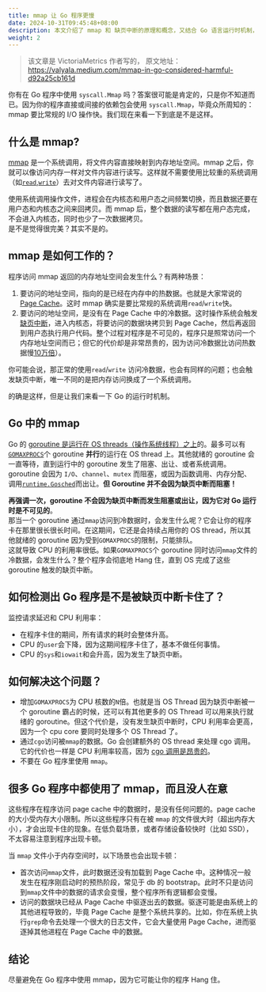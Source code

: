 ```yaml
---
title: mmap 让 Go 程序更慢
date: 2024-10-31T09:45:48+08:00
description: 本文介绍了 mmap 和 缺页中断的原理和概念，又结合 Go 语言运行时机制，来分析为什么 mmap 在 Go 程序里不建议使用。
weight: 2
---
```


> 该文章是 VictoriaMetrics 作者写的，
> 原文地址：
> https://valyala.medium.com/mmap-in-go-considered-harmful-d92a25cb161d

你有在 Go 程序中使用 `syscall.Mmap` 吗？答案很可能是肯定的，只是你不知道而已。因为你的程序直接或间接的依赖包会使用 `syscall.Mmap`，毕竟众所周知的：mmap 要比常规的 I/O 操作快。我们现在来看一下到底是不是这样。

## 什么是 mmap?

[mmap](http://man7.org/linux/man-pages/man2/mmap.2.html) 是一个系统调用，将文件内容直接映射到内存地址空间。mmap 之后，你就可以像访问内存一样对文件内容进行读写。这样就不需要使用比较重的系统调用（如[`read`](http://man7.org/linux/man-pages/man2/read.2.html),[`write`](http://man7.org/linux/man-pages/man2/write.2.html)）去对文件内容进行读写了。

使用系统调用操作文件，进程会在内核态和用户态之间频繁切换，而且数据还要在用户态和内核态之间来回拷贝。而 mmap 后，整个数据的读写都在用户态完成，不会进入内核态，同时也少了一次数据拷贝。  
是不是觉得很完美？其实不是的。

## mmap 是如何工作的？

程序访问 mmap 返回的内存地址空间会发生什么？有两种场景：

1. 要访问的地址空间，指向的是已经在内存中的热数据。也就是大家常说的 [Page Cache](https://www.thomas-krenn.com/en/wiki/Linux_Page_Cache_Basics)。这时 mmap 确实是要比常规的系统调用`read`/`write`快。
2. 要访问的地址空间，是没有在 Page Cache 中的冷数据。这时操作系统会触发[缺页中断](https://en.wikipedia.org/wiki/Page_fault#Major)，进入内核态，将要访问的数据块拷贝到 Page Cache，然后再返回到用户态执行用户代码。整个过程对程序是不可见的，程序只是照常访问一个内存地址空间而已；但它的代价却是非常昂贵的，因为访问冷数据比访问热数据慢[10万倍](https://gist.github.com/jboner/2841832)）。

你可能会说，那正常的使用`read`/`write` 访问冷数据，也会有同样的问题；也会触发缺页中断，唯一不同的是把内存访问换成了一个系统调用。

的确是这样，但是让我们来看一下 Go 的运行时机制。

## Go 中的 mmap

Go 的 [goroutine 是运行在 OS threads（操作系统线程）之上](https://github.com/golang/go/blob/a361ef36af4812815c02dd026c4672837442bf44/src/runtime/proc.go#L16)的。最多可以有[`GOMAXPROCS`](https://golang.org/pkg/runtime/#GOMAXPROCS)个 goroutine **并行**的运行在 OS thread 上。其他就绪的 goroutine 会一直等待，直到运行中的 goroutine 发生了阻塞、出让、或者系统调用。goroutine 会因为 `I/O`、`channel`、`mutex` 而阻塞，或因为函数调用、内存分配、调用[`runtime.Gosched`](https://golang.org/pkg/runtime/#Gosched)而出让。**但 Goroutine 并不会因为缺页中断而阻塞！**

**再强调一次，goroutine 不会因为缺页中断而发生阻塞或出让，因为它对 Go 运行时是不可见的**。  
那当一个 goroutine 通过`mmap`访问到冷数据时，会发生什么呢？它会让你的程序卡在那里很长很长时间。在这期间，它还是会持续占用你的 OS thread，所以其他就绪的 goroutine 因为受到`GOMAXPROCS`的限制，只能排队。  
这就导致 CPU 的利用率很低。如果`GOMAXPROCS`个 goroutine 同时访问`mmap`文件的冷数据，会发生什么？整个程序会彻底地 Hang 住，直到 OS 完成了这些 goroutine 触发的缺页中断。

## 如何检测出 Go 程序是不是被缺页中断卡住了？

监控请求延迟和 CPU 利用率：
- 在程序卡住的期间，所有请求的耗时会整体升高。
- CPU 的`user`会下降，因为这期间程序卡住了，基本不做任何事情。
- CPU 的`sys`和`iowait`和会升高，因为发生了缺页中断。

## 如何解决这个问题？
- 增加`GOMAXPROCS`为 CPU 核数的`N`倍。也就是当 OS Thread 因为缺页中断被一个 goroutine 霸占的时候，还可以有其他更多的 OS Thread 可以用来执行就绪的 goroutine。但这个代价是，没有发生缺页中断时，CPU 利用率会更高，因为一个 cpu core 要同时处理多个 OS Thread 了。
- 通过`cgo`访问被`mmap`的数据。Go 会创建额外的 OS thread 来处理 cgo 调用。它的代价也一样是 CPU 利用率较高，因为 [cgo 调用是昂贵的](https://dave.cheney.net/2016/01/18/cgo-is-not-go)。
- 不要在 Go 程序里使用 `mmap`。


## 很多 Go 程序中都使用了 mmap，而且没人在意

这些程序在程序访问 page cache 中的数据时，是没有任何问题的。page cache 的大小受内存大小限制。所以这些程序只有在被 `mmap` 的文件很大时（超出内存大小），才会出现卡住的现象。在低负载场景，或者存储设备较快时（比如 SSD），不太容易注意到程序出现卡顿。

当 `mmap` 文件小于内存空间时，以下场景也会出现卡顿：

- 首次访问`mmap`文件，此时数据还没有加载到 Page Cache 中。这种情况一般发生在程序刚启动时的预热阶段，常见于 db 的 bootstrap。此时不只是访问到`mmap`文件中的数据的请求会变慢，整个程序所有逻辑都会变慢。
- 访问的数据块已经从 Page Cache 中驱逐出去的数据。驱逐可能是由系统上的其他进程导致的，毕竟 Page Cache 是整个系统共享的。比如，你在系统上执行`grep`命令去处理一个很大的日志文件，它会大量使用 Page Cache，进而驱逐掉其他进程在 Page Cache 中的数据。

## 结论

尽量避免在 Go 程序中使用 mmap，因为它可能让你的程序 Hang 住。 